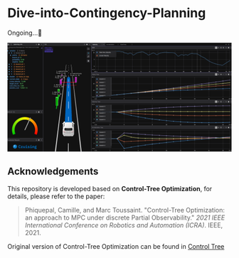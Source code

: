 # Dive-into-Contingency-Planning

Ongoing...🎈

![overview](./assets/overview.png)

## Acknowledgements

This repository is developed based on **Control-Tree Optimization**, for details, please refer to the paper:

> Phiquepal, Camille, and Marc Toussaint. "Control-Tree Optimization: an approach to MPC under discrete Partial Observability." *2021 IEEE International Conference on Robotics and Automation (ICRA)*. IEEE, 2021.

Original version of Control-Tree Optimization can be found in [Control Tree](https://github.com/ControlTrees/icra2021?tab=readme-ov-file)
